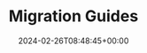 ---
title: "Migration Guides"
linktitle: "Migration"
lead: ""
type: "article"
date: 2024-02-26T08:48:45+00:00
lastmod: 2024-05-228T08:48:45+00:00
draft: false
images: []
weight: 050
topic: true
banner: {
    image: "/icon-arrows.svg",
    title: "Porting Applications to Chainguard",
    subtitle: "Step through migrating a full application to Chainguard Images",
    cta: "Learn how",
    link: "/chainguard/migration/porting-apps-to-chainguard/"
}
sectiontitle: "Tutorials and compatibility charts"
tutorials: [
  {
    title: "Migration Guidance",
    description: "",
    url: "/chainguard/migration/migrating-to-chainguard-images/"
  },
  {
    title: "Python Migration",
    description: "",
    url: "/chainguard/migration/migrating-python/"
  },
  {
    title: "Node Migration",
    description: "",
    url: "/chainguard/migration/migrating-node/"
  },
  {
    title: "PHP Migration",
    description: "",
    url: "/chainguard/migration/migrating-php/"
  },

  {
    title: "Alpine Compatibility",
    description: "",
    url: "/chainguard/migration/alpine-compatibility/"
  },
  {
    title: "Ubuntu Compatibility",
    description: "",
    url: "/chainguard/migration/ubuntu-compatibility/"
  },
]

---
